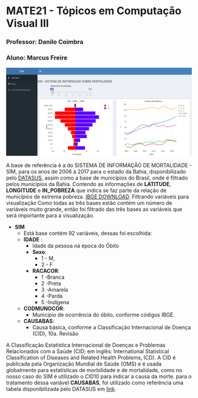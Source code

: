 # MATE21 - Tópicos em Computação Visual III
### Professor: Danilo Coimbra

### Aluno: Marcus Freire

[![IMAGE ALT TEXT HERE](https://raw.githubusercontent.com/marcusfreire/mate21/master/metadata/img/tela_inicial.png)](https://youtu.be/3vevuR38xtQ)

A base de referência é a do SISTEMA DE INFORMAÇÃO DE MORTALIDADE - SIM, para os anos de 2006 à 2017 para o estado da Bahia, disponibilizado pelo [DATASUS](http://datasus.saude.gov.br/informacoes-de-saude/servicos2/transferencia-de-arquivos), assim como a base de municípios do Brasil, onde é filtrado pelos municípios da Bahia. Contendo as informações de **LATITUDE**, **LONGITUDE** e **IN_POBREZA** que indica se faz parte da relação de municípios
de extrema pobreza. [IBGE DOWNLOAD](https://www.ibge.gov.br/estatisticas/downloads-estatisticas.html).
Filtrando variáveis para visualização
Como todas as três bases estão contém um número de variáveis muito grande, então foi filtrado das três bases as variáveis que será importante para a visualização.

* **SIM**
	- Está base contém 92 variáveis, dessas foi escolhida:
  * **IDADE** : 
    - Idade da pessoa ná época do Óbito
	* **Sexo**: 
	  - 1 - M, 
	  - 2 - F
	* **RACACOR**:
	  - 1 -Branca
	  - 2 -Preta
	  - 3 -Amarela
	  - 4 -Parda
	  - 5 -Indígena
  * **CODMUNOCOR**:
    - Município de ocorrência do óbito, conforme códigos IBGE.
  * **CAUSABAS**:
    - Causa básica, conforme a Classificação Internacional de Doença (CID), 10a. Revisão
    
A Classificação Estatística Internacional de Doenças e Problemas Relacionados com a Saúde (CID; em inglês: International Statistical Classification of Diseases and Related Health Problems, ICD). A CID é publicada pela Organização Mundial de Saúde (OMS) e é usada globalmente para estatísticas de morbilidade e de mortalidade, como no nosso caso do SIM é utilizado o CID10 para indicar a causa da morte. para o tratamento dessa variável **CAUSABAS**, foi utilizado como referência uma tabela disponibilizada pelo DATASUS em [link](http://tabnet.datasus.gov.br/cgi/sih/mxcid10.htm).  
